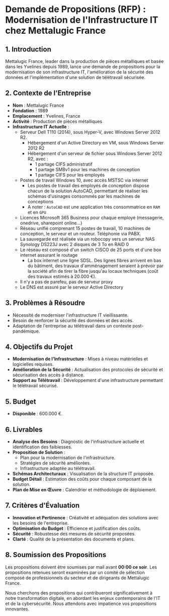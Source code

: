 
# Demande de Propositions (RFP) : Modernisation de l'Infrastructure IT chez Mettalugic France

## 1. Introduction

Mettalugic France, leader dans la production de pièces métalliques et basée dans les Yvelines depuis 1989, lance une demande de propositions pour la modernisation de son infrastructure IT, l'amélioration de la sécurité des données et l'implémentation d'une solution de télétravail sécurisée.

## 2. Contexte de l'Entreprise

- **Nom** : Mettalugic France
- **Fondation** : 1989
- **Emplacement** : Yvelines, France
- **Activité** : Production de pièces métalliques
- **Infrastructure IT Actuelle** :
  - Serveur Dell T110 (2014), sous Hyper-V, avec Windows Server 2012 R2.
     - Hébergement d'un Active Directory en VM, sous Windows Server 2012 R2
     - Hébergement d'un serveur de fichier sous Windows Server 2012 R2, avec :
       - 1 partage CIFS administratif
       - 1 partage SMBv1 pour les machines de conception
       - 1 partage CIFS pour les employés
  - Postes de travail Windows 10, avec accès MSTSC via internet
       - Les postes de travail des employés de conception dispose chacun de la solution AutoCAD, permettant de réaliser les schémas d'usinages consommés par les machines de conceptions
       - A noter :  `AutoCAD` est une application très consommatrice en `RAM` et en `GPU`
  - Licences Microsoft 365 Business pour chaque employé (messagerie, onedrive, sharepoint online...)
  - Réseau unifié comprenant 15 postes de travail, 10 machines de conception, le serveur et un routeur. Téléphonie via PABX.
  - La sauvegarde est réalisée via un robocopy vers un serveur NAS Synology DS223J avec 2 disques de 3 To en RAID 0
  - Le réseau est composé d'un switch CISCO de 25 ports et d'une box internet assurant le routage
       - La box internet une ligne SDSL. Des lignes fibres arrivent en bas du bâtiment, des travaux d'amménagement seraient à prévoir par la société afin de tirer la fibre jusqu'au locaux techniques (coût des travaux estimés à 20.000 €). 
  - Il n'y a pas de parefeu, pas de serveur proxy
  - Le DNS est assuré par le serveur Active Directory

## 3. Problèmes à Résoudre

- Nécessité de moderniser l'infrastructure IT vieillissante.
- Besoin de renforcer la sécurité des données et des accès.
- Adaptation de l'entreprise au télétravail dans un contexte post-pandémique.

## 4. Objectifs du Projet

- **Modernisation de l'Infrastructure** : Mises à niveau matérielles et logicielles requises.
- **Amélioration de la Sécurité** : Actualisation des protocoles de sécurité et sécurisation des accès à distance.
- **Support au Télétravail** : Développement d'une infrastructure permettant le télétravail sécurisé.

## 5. Budget

- **Disponible** : 600.000 €.

## 6. Livrables

- **Analyse des Besoins** : Diagnostic de l'infrastructure actuelle et identification des faiblesses.
- **Proposition de Solution** :
  - Plan pour la modernisation de l'infrastructure.
  - Stratégies de sécurité améliorées.
  - Infrastructure adaptée au télétravail.
- **Schémas Architecturaux** : Visualisation de la structure IT proposée.
- **Budget Détail** : Estimation des coûts pour chaque composant de la solution.
- **Plan de Mise en Œuvre** : Calendrier et méthodologie de déploiement.

## 7. Critères d'Évaluation

- **Innovation et Pertinence** : Créativité et adéquation des solutions avec les besoins de l'entreprise.
- **Optimisation du Budget** : Efficience et justification des coûts.
- **Sécurité** : Robustesse des mesures de sécurité proposées.
- **Clarté** : Qualité de la présentation des documents et plans.

## 8. Soumission des Propositions

Les propositions doivent être soumises par mail avant **00:00 ce soir**. Les propositions retenues seront examinées par un comité de sélection composé de professionnels du secteur et de dirigeants de Mettalugic France.

Nous cherchons des propositions qui contribueront significativement à notre transformation digitale, en abordant les enjeux contemporains de l'IT et de la cybersécurité. Nous attendons avec impatience vos propositions innovantes.
